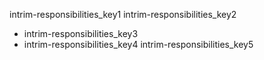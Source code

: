 intrim-responsibilities_key1
intrim-responsibilities_key2


* intrim-responsibilities_key3
* intrim-responsibilities_key4
intrim-responsibilities_key5
